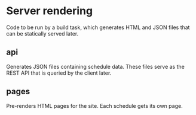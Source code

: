# Server rendering

Code to be run by a build task, which generates HTML and JSON files that can be
statically served later.

## api

Generates JSON files containing schedule data. These files serve as the REST API
that is queried by the client later.

## pages

Pre-renders HTML pages for the site. Each schedule gets its own page.
